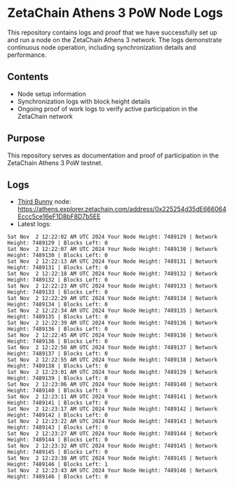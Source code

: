# ZetaChain Athens 3 PoW Node Logs
This repository contains logs and proof that we have successfully set up and run a node on the ZetaChain Athens 3 network. The logs demonstrate continuous node operation, including synchronization details and performance.

## Contents
- Node setup information
- Synchronization logs with block height details
- Ongoing proof of work logs to verify active participation in the ZetaChain network

## Purpose
This repository serves as documentation and proof of participation in the ZetaChain Athens 3 PoW testnet.

## Logs

- [Third Bunny](https://thirdbunny.xyz/) node: https://athens.explorer.zetachain.com/address/0x225254d35dE666064Eccc5ce16eF1D8bF8D7b5EE
- Latest logs:
```
Sat Nov  2 12:22:02 AM UTC 2024 Your Node Height: 7489129 | Network Height: 7489129 | Blocks Left: 0
Sat Nov  2 12:22:07 AM UTC 2024 Your Node Height: 7489130 | Network Height: 7489130 | Blocks Left: 0
Sat Nov  2 12:22:13 AM UTC 2024 Your Node Height: 7489131 | Network Height: 7489131 | Blocks Left: 0
Sat Nov  2 12:22:18 AM UTC 2024 Your Node Height: 7489132 | Network Height: 7489132 | Blocks Left: 0
Sat Nov  2 12:22:23 AM UTC 2024 Your Node Height: 7489133 | Network Height: 7489133 | Blocks Left: 0
Sat Nov  2 12:22:29 AM UTC 2024 Your Node Height: 7489134 | Network Height: 7489134 | Blocks Left: 0
Sat Nov  2 12:22:34 AM UTC 2024 Your Node Height: 7489135 | Network Height: 7489135 | Blocks Left: 0
Sat Nov  2 12:22:39 AM UTC 2024 Your Node Height: 7489136 | Network Height: 7489136 | Blocks Left: 0
Sat Nov  2 12:22:45 AM UTC 2024 Your Node Height: 7489136 | Network Height: 7489136 | Blocks Left: 0
Sat Nov  2 12:22:50 AM UTC 2024 Your Node Height: 7489137 | Network Height: 7489137 | Blocks Left: 0
Sat Nov  2 12:22:55 AM UTC 2024 Your Node Height: 7489138 | Network Height: 7489138 | Blocks Left: 0
Sat Nov  2 12:23:01 AM UTC 2024 Your Node Height: 7489139 | Network Height: 7489139 | Blocks Left: 0
Sat Nov  2 12:23:06 AM UTC 2024 Your Node Height: 7489140 | Network Height: 7489140 | Blocks Left: 0
Sat Nov  2 12:23:11 AM UTC 2024 Your Node Height: 7489141 | Network Height: 7489141 | Blocks Left: 0
Sat Nov  2 12:23:17 AM UTC 2024 Your Node Height: 7489142 | Network Height: 7489142 | Blocks Left: 0
Sat Nov  2 12:23:22 AM UTC 2024 Your Node Height: 7489143 | Network Height: 7489143 | Blocks Left: 0
Sat Nov  2 12:23:27 AM UTC 2024 Your Node Height: 7489144 | Network Height: 7489144 | Blocks Left: 0
Sat Nov  2 12:23:32 AM UTC 2024 Your Node Height: 7489145 | Network Height: 7489145 | Blocks Left: 0
Sat Nov  2 12:23:38 AM UTC 2024 Your Node Height: 7489145 | Network Height: 7489146 | Blocks Left: 1
Sat Nov  2 12:23:43 AM UTC 2024 Your Node Height: 7489146 | Network Height: 7489146 | Blocks Left: 0
```
